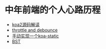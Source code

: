 # 中年前端的个人心路历程
- <a href='https://github.com/daydream-like/notebook/issues/1'>koa2源码解读 </a>
- <a href='https://github.com/daydream-like/notebook/issues/2'>throttle and debounce </a>
- <a href='https://github.com/daydream-like/notebook/blob/master/src/stattic.md'>手动实现一个koa-static</a>
- <a href='https://github.com/daydream-like/notebook/issues/3'>BST </a>

